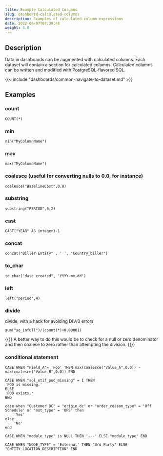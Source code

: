 ```yaml
---
title: Example Calculated Columns
slug: dashboard-calculated-columns
description: Examples of calculated column expressions
date: 2022-06-07T07:39:48
weight: 4.0
---
```


## Description

Data in dashboards can be augmented with calculated columns.  Each dataset will contain a section for calculated columns.  Calculated columns can be written and modified with PostgreSQL-flavored SQL.

{{< include "dashboards/common-navigate-to-dataset.md" >}}

## Examples
### count
```
COUNT(*)
```

### min
```
min("MyColumnName")
```

### max
```
max("MyColumnName")
```

### coalesce (useful for converting nulls to 0.0, for instance)
```
coalesce("BaselineCost",0.0)
```

### substring
```
substring("PERIOD",6,2)
```

### cast
```
CAST("YEAR" AS integer)-1
```

### concat
```
concat("Biller Entity" , ' ', "Country_biller")
```

### to_char
```
to_char("date_created", 'YYYY-mm-dd')
```

### left
```
left("period",4)
```

### divide
divide, with a hack for avoiding DIV/0 errors
```
sum("so_infull")/(count(*)+0.00001)
```
{{<note>}}
A better way to do this would be to check for a null or zero denominator and then coalese to zero rather than attempting the division.
{{</note>}}


### conditional statement
```
CASE WHEN "Field_A"= 'Foo' THEN max(coalesce("Value_A",0.0)) - max(coalesce("Value_B",0.0)) END
```
```
CASE WHEN "sol_otif_pod_missing" = 1 THEN
'POD is missing.'
ELSE
'POD exists.'
END
```
```
case when "Customer DC" = "origin_dc" or "order_reason_type" = 'Off Schedule' or "mot_type" = 'UPS' then
    'Yes'
else
    'No'
end
```
```
CASE WHEN "module_type" is NULL THEN '---' ELSE "module_type" END
```
```
CASE WHEN "NODE_TYPE" = 'External' THEN '3rd Party' ELSE "ENTITY_LOCATION_DESCRIPTION" END
```

